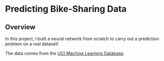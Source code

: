 # Predicting Bike-Sharing Data

## Overview
In this project, I built a neural network from scratch to carry out a prediction problem on a real dataset! 

The data comes from the [UCI Machine Learning Database](https://archive.ics.uci.edu/ml/datasets/Bike+Sharing+Dataset).
